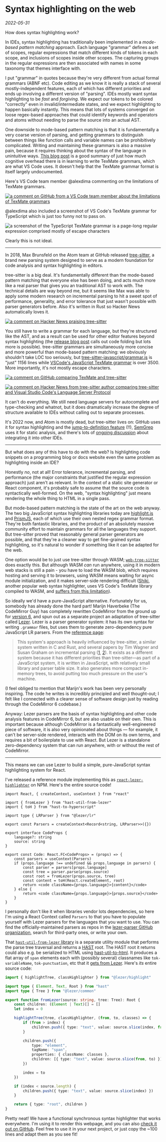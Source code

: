 # Syntax highlighting on the web

_2022-05-31_

How does syntax highlighting work?

In IDEs, syntax highlighting has traditionally been implemented in a _mode-based pattern matching_ approach. Each language "grammar" defines a set of scopes, regular expressions that match different kinds of tokens in each scope, and inclusions of scopes inside other scopes. The capturing groups in the regular expressions are then associated with names in some taxonomy that themes interface with.

I put "grammar" in quotes because they're very different from actual formal grammars (ABNF etc). Code editing as we know it is really a stack of several mostly-independent features, each of which has different priorities and ends up involving a different version of "parsing". IDEs mostly want syntax highlighting to be _fast_ and _forgiving_. We expect our tokens to be colored "correctly" even in invalid/intermediate states, and we expect highlighting to happen basically instantly. This means that lots of systems converged on loose regex-based approaches that could identify keywords and operators and atoms without needing to parse the source into an actual AST.

One downside to mode-based pattern matching is that it is fundamentally a very coarse version of parsing, and getting grammars to distinguish between things like function calls and variable names can be prohibitively complicated. Writing and maintaining these grammars is also a massive pain, because it requires thinking about the syntax of the language in unintuitive ways. [This blog post](https://www.apeth.com/nonblog/stories/textmatebundle.html) is a good summary of just how much cognitive overhead there is in learning to write TexMate grammars, which are what VS Code uses. It doesn't help that the TexMate grammar format is itself largely undocumented.

Here's VS Code team member @alexdima commenting on the limitations of TexMate grammars.

[![a comment on GitHub from a VS Code team member about the limitations of TexMate grammars](</Screenshot 2022-05-31 at 21-13-26.png>)](https://github.com/microsoft/vscode/issues/77140#issue-466517908)

@alexdima also included a screenshot of VS Code's TexMate grammar for TypeScript which is just too funny not to pass on.

![a screenshot of the TypeScript TexMate grammar is a page-long regular expression comprised mostly of escape characters](/typescript-texmate.png)

Clearly this is not ideal.

---

In 2018, Max Brunsfeld on the Atom team at GitHub released [tree-sitter](https://tree-sitter.github.io/tree-sitter/), a brand new parsing system designed to serve as a modern foundation for code analysis and syntax highlighting in editors.

tree-sitter is a big deal. It's fundamentally different than the mode-based pattern matching that everyone else has been doing, and acts much more like a real parser that gives you an traditional AST to work with. The technical details are way beyond me, but it seems like Max was able to apply some modern research on incremental parsing to hit a sweet spot of performance, generality, and error tolerance that just wasn't possible with parser generators before. Also it's written in Rust so Hacker News automatically loves it.

[![a comment on Hacker News praising tree-sitter](</Screenshot 2022-05-31 at 21-11-19.png>)](https://news.ycombinator.com/item?id=26226392)

You still have to write a grammar for each language, but they're structured like the AST, and as a result can be used for other editor features beyond syntax highlighting (the [release blog post](https://github.blog/2018-10-31-atoms-new-parsing-system/) calls out code folding but lots more is possible). tree-sitter grammars are simultaneously more concise and more powerful than mode-based pattern matching: we obviously shouldn't take LOC too seriously, but [tree-sitter-javascript/grammar.js](https://github.com/tree-sitter/tree-sitter-javascript/blob/master/grammar.js) is "just" 1156 lines while [VSCode's JavaScript TexMate grammar](https://github.com/microsoft/vscode-textmate/blob/main/test-cases/themes/syntaxes/JavaScript.tmLanguage.json) is over 3500. More importantly, it's not mostly escape characters.

[![a comment on GitHub comparing TexMate and tree-sitter](</Screenshot 2022-05-31 at 21-08-01.png>)](https://github.com/microsoft/vscode/issues/50140#issuecomment-463299445)

[![a comment on Hacker News from tree-sitter author comparing tree-sitter and Visual Studio Code's Language Server Protocol](</Screenshot 2022-05-31 at 16-33-42.png>)](https://news.ycombinator.com/item?id=18349488)

It can't do everything. We still need language servers for autocomplete and type-checking and whatnot, but it does dramatically increase the degree of structure available to IDEs without calling out to separate processes.

It's 2022 now, and Atom is mostly dead, but tree-sitter lives on: GitHub uses it for syntax highlighting and the [jump-to-definition feature](https://docs.github.com/en/repositories/working-with-files/using-files/navigating-code-on-github) (!!), [SemGrep](https://r2c.dev/) uses it for static analysis, and there's lots of [ongoing discussion](https://github.com/microsoft/vscode/issues/50140) about integrating it into other IDEs.

---

But what does any of this have to do with the web? Is highlighting code snippets on a programming blog or docs website even the same problem as highlighting inside an IDE?

Honestly _no_, not at all! Error tolerance, incremental parsing, and performance (the major constraints that justified the regular expression approach) just aren't as relevant. In the context of a static site generator or React component, it's probably safe to assume that the source code is syntactically well-formed. On the web, "syntax highlighting" just means rendering the whole thing to HTML in a single pass.

But mode-based pattern matching is the state of the art on the web anyway. The two big JavaScript syntax highlighting libraries today are [highlight.js](https://github.com/highlightjs/highlight.js/) and [PrismJS](https://github.com/PrismJS/prism/), each of which use their own nested regex grammar format. They're both fantastic libraries, and the product of an absolutely massive community effort to maintain grammars for all the languages they support. But tree-sitter proved that reasonably general parser generators are possible, and that they're a cleaner way to get fine-grained syntax highlighting, so it's natural to wonder if something like it can be adapted for the web.

One option would be to just use tree-sitter through WASM; [`web-tree-sitter`](https://www.npmjs.com/package/web-tree-sitter) does exactly this. But although WASM _can_ run anywhere, using it in modern web stacks is still a pain - you have to load the WASM blob, which requires hosting and serving it to browsers, using WASM means waiting for async module initialization, and it makes server-side rendering difficult ([Shiki](https://github.com/shikijs/shiki), another popular web syntax highlighter, uses VS Code's TexMate library compiled to WASM, and [suffers from this limitation](https://github.com/shikijs/shiki/issues/138)).

So ideally we'd have a pure-JavaScript alternative. Fortunately for us, somebody has already done the hard part! Marijn Haverbeke (The CodeMirror Guy) has completely rewritten CodeMirror from the ground up for [version 6](https://codemirror.net/6/), and spun out as a separate project an adaptation of tree-sitter called [Lezer](https://lezer.codemirror.net/). Lezer is a parser generator system: it has its own syntax for writing `.grammar` files, but uses them to generate zero-dependency pure JavaScript LR parsers. From the [reference page](https://lezer.codemirror.net/docs/guide/):

> This system's approach is heavily influenced by tree-sitter, a similar system written in C and Rust, and several papers by Tim Wagner and Susan Graham on incremental parsing ([1](https://lezer.codemirror.net/docs/guide/ftp.cs.berkeley.edu/sggs/toplas-parsing.ps), [2](https://www.semanticscholar.org/paper/Incremental-Analysis-of-real-Programming-Languages-Wagner-Graham/163592ac3777ee396f32318fcd83b1c563f2e496)). It exists as a different system because it has different priorities than tree-sitter—as part of a JavaScript system, it is written in JavaScript, with relatively small library and parser table size. It also generates more compact in-memory trees, to avoid putting too much pressure on the user's machine.

(I feel obliged to mention that Marijn's work has been very personally inspiring. The code he writes is incredibly principled and well thought-out; I felt like I connected with a clearer sense of software design just by reading through the CodeMirror 6 codebase.)

Anyway: Lezer parsers are the basis of syntax highlighting and other code analysis features in CodeMirror 6, but are also usable on their own. This is important because although CodeMirror is a fantastically well-engineered piece of software, it is also very opinionated about things — for example, it can't be server-side rendered, interacts with the DOM on its own terms, and requires a bit of boilerplate to use with React. But Lezer is a standalone zero-dependency system that can run anywhere, with or without the rest of CodeMirror.

---

This means we can use Lezer to build a simple, pure-JavaScript syntax highlighting system for React.

I've released a reference module implementing this as [`react-lezer-highlighter`](https://www.npmjs.com/package/react-lezer-highlighter) on NPM. Here's the entire source code!

```tsx
import React, { createContext, useContext } from "react"

import { fromLezer } from "hast-util-from-lezer"
import { toH } from "hast-to-hyperscript"

import type { LRParser } from "@lezer/lr"

export const Parsers = createContext<Record<string, LRParser>>({})

export interface CodeProps {
	language?: string
	source: string
}

export const Code: React.FC<CodeProps> = (props) => {
	const parsers = useContext(Parsers)
	if (props.language !== undefined && props.language in parsers) {
		const parser = parsers[props.language]
		const tree = parser.parse(props.source)
		const root = fromLezer(props.source, tree)
		const content = toH(React.createElement, root)
		return <code className={props.language}>{content}</code>
	} else {
		return <code className={props.language}>{props.source}</code>
	}
}
```

I personally don't like it when libraries vendor lots dependencies, so here I'm using a React Context called `Parsers` to that you have to populate yourself with Lezer parsers for the languages that you want to use. You can find the officially-maintained parsers as repos in the [lezer-parser GitHub organization](https://github.com/lezer-parser), search for third-party ones, or write your own.

That [`hast-util-from-lezer` library](https://github.com/joeltg/hast-util-from-lezer) is a separate utility module that performs the parse tree traversal and returns a [HAST](https://github.com/syntax-tree/hast) root. The HAST root it returns could also e.g. be serialized to HTML using [hast-util-to-html](https://github.com/syntax-tree/hast-util-to-html). It produces a flat array of `span` elements each with (possibly several) classnames like `tok-variableName`, `tok-punctuation`, etc that it [gets from Lezer](https://github.com/lezer-parser/highlight/blob/2986163f9570a3b45df8d0c543d138a5a755dcfe/src/highlight.ts#L641). Here's _its_ entire source code:

```ts
import { highlightTree, classHighlighter } from "@lezer/highlight"

import type { Element, Text, Root } from "hast"
import type { Tree } from "@lezer/common"

export function fromLezer(source: string, tree: Tree): Root {
	const children: (Element | Text)[] = []
	let index = 0

	highlightTree(tree, classHighlighter, (from, to, classes) => {
		if (from > index) {
			children.push({ type: "text", value: source.slice(index, from) })
		}

		children.push({
			type: "element",
			tagName: "span",
			properties: { className: classes },
			children: [{ type: "text", value: source.slice(from, to) }],
		})

		index = to
	})

	if (index < source.length) {
		children.push({ type: "text", value: source.slice(index) })
	}

	return { type: "root", children }
}
```

Pretty neat! We have a functional synchronous syntax highlighter that works everywhere. I'm using it to render this webpage, and you can also [check it out on GitHub](https://github.com/joeltg/react-lezer-highlighter). Feel free to use it in your next project, or just copy the ~100 lines and adapt them as you see fit!
